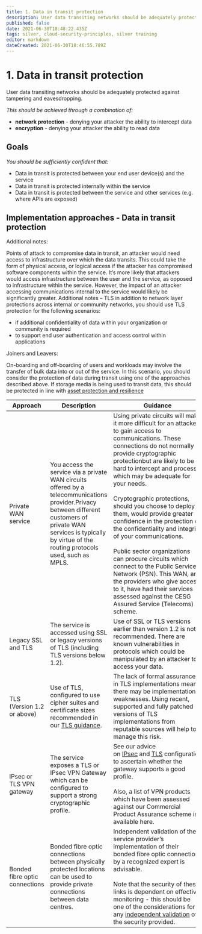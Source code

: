 ```yaml
---
title: 1. Data in transit protection
description: User data transiting networks should be adequately protected against tampering and eavesdropping.
published: false
date: 2021-06-30T18:48:22.435Z
tags: silver, cloud-security-principles, silver training
editor: markdown
dateCreated: 2021-06-30T18:46:55.789Z
---
```


# 1\. Data in transit protection

User data transiting networks should be adequately protected against tampering and eavesdropping.

*This should be achieved through a combination of:*

-   **network protection** - denying your attacker the ability to intercept data
-   **encryption** - denying your attacker the ability to read data

## Goals

*You should be sufficiently confident that:*

-   Data in transit is protected between your end user device(s) and the service
-   Data in transit is protected internally within the service
-   Data in transit is protected between the service and other services (e.g. where APIs are exposed)

## Implementation approaches - Data in transit protection

Additional notes:

Points of attack to compromise data in transit, an attacker would need access to infrastructure over which the data transits. This could take the form of physical access, or logical access if the attacker has compromised software components within the service. It’s more likely that attackers would access infrastructure between the user and the service, as opposed to infrastructure within the service. However, the impact of an attacker accessing communications internal to the service would likely be significantly greater. Additional notes – TLS in addition to network layer protections across internal or community networks, you should use TLS protection for the following scenarios:

-   if additional confidentiality of data within your organization or community is required
-   to support end user authentication and access control within applications

Joiners and Leavers:  
  
On-boarding and off-boarding of users and workloads may involve the transfer of bulk data into or out of the service. In this scenario, you should consider the protection of data during transit using one of the approaches described above. If storage media is being used to transit data, this should be protected in line with [asset protection and resilience](/silver-training/cloudsecurity-resilience)

| **Approach** | **Description** | **Guidance** |     |
| --- | --- | --- | --- |
| Private WAN service | You access the service via a private WAN circuits offered by a telecommunications provider.Privacy between different customers of private WAN services is typically by virtue of the routing protocols used, such as MPLS. | Using private circuits will make it more difficult for an attacker to gain access to communications. These connections do not normally provide cryptographic protectionbut are likely to be hard to intercept and process, which may be adequate for your needs.<br><br>Cryptographic protections, should you choose to deploy them, would provide greater confidence in the protection of the confidentiality and integrity of your communications.<br><br>Public sector organizations can procure circuits which connect to the Public Services Network (PSN). This WAN, and the providers who give access to it, have had their services assessed against the CESG Assured Service (Telecoms) scheme. |     |
| Legacy SSL and TLS | The service is accessed using SSL or legacy versions of TLS (including TLS versions below 1.2). | Use of SSL or TLS versions earlier than version 1.2 is not recommended. There are known vulnerabilities in protocols which could be manipulated by an attacker to access your data. |     |
| TLS (Version 1.2 or above) | Use of TLS, configured to use cipher suites and certificate sizes recommended in our [TLS guidance](/silver-training/topic-tls). | The lack of formal assurance in TLS implementations means there may be implementation weaknesses. Using recent, supported and fully patched versions of TLS implementations from reputable sources will help to manage this risk. |     |
| IPsec or TLS VPN gateway | The service exposes a TLS or IPsec VPN Gateway which can be configured to support a strong cryptographic profile. | See our advice on [IPsec](/silver-training/topic-IPSec) and [TLS](/silver-training/topic-tls) configuration to ascertain whether the gateway supports a good profile.<br><br>Also, a list of VPN products which have been assessed against our Commercial Product Assurance scheme is available here. |     |
| Bonded fibre optic connections | Bonded fibre optic connections between physically protected locations can be used to provide private connections between data centres. | Independent validation of the service provider’s implementation of their bonded fibre optic connections by a recognized expert is advisable.<br><br>Note that the security of these links is dependent on effective monitoring - this should be one of the considerations for any [independent validation](/bronze-training/background-topics/cloud-security-2-confidence) of the security provided. |     |